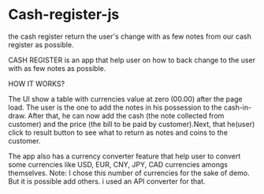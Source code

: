 # Cash-register-js
the cash register return the user's change with as few notes from our cash register as possible.

CASH REGISTER is an app that help user on how to back change to the user with as few notes as possible.

HOW IT WORKS?

The UI show a table with currencies value at zero (00.00) after the page load. The user is the one to add the notes in his possession to the cash-in-draw.
After that, he can now add the cash (the note collected from customer) and the price (the bill to be paid by customer).Next, that he(user)
click to result button to see what to return as notes and coins to the customer.

The app also has a currency converter feature that help user to convert some currencies like USD, EUR, CNY, JPY, CAD currencies amongs themselves. 
Note: I chose this number of currencies for the sake of demo. But it is possible add others. i used an API converter for that.


